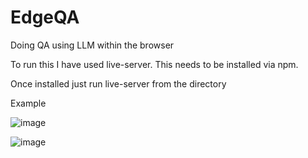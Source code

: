 # EdgeQA
Doing QA using LLM within the browser

To run this I have used live-server. This needs to be installed via npm.

Once installed just run live-server from the directory

Example

![image](https://github.com/allthingssecurity/EdgeQA/assets/49463903/8e886239-3fe4-47a3-9178-d597601dc399)

![image](https://github.com/allthingssecurity/EdgeQA/assets/49463903/8c61216c-72cf-4216-add5-97840b80c364)


